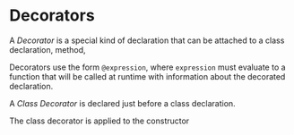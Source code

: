 # Decorators

A *Decorator* is a special kind of declaration that can be attached to a class declaration, method, 

Decorators use the form `@expression`, where `expression` must evaluate to a function that will be called at runtime with information about the decorated declaration.

A *Class Decorator* is declared just before a class declaration.

The class decorator is applied to the constructor 

